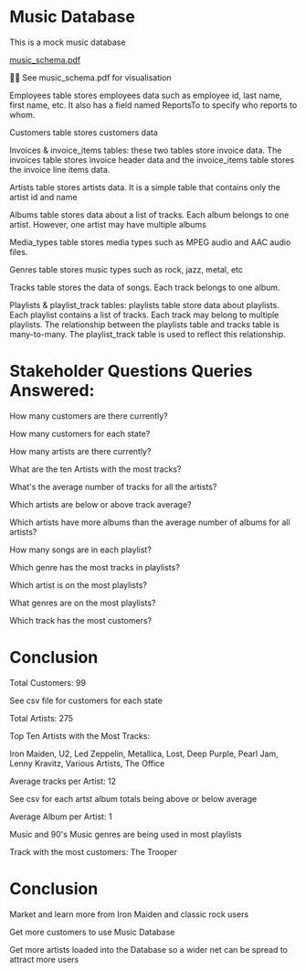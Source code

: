 # Music Database

This is a mock music database

[music_schema.pdf](https://github.com/Ducky-007/MusicData/files/11781959/music_schema.pdf)


☝🏻 See music_schema.pdf for visualisation

Employees table stores employees data such as employee id, last name, first name, etc. It also has a field named ReportsTo to specify who reports to whom.

Customers table stores customers data

Invoices & invoice_items tables: these two tables store invoice data. The invoices table stores invoice header data and the invoice_items table stores the invoice line items data.

Artists table stores artists data. It is a simple table that contains only the artist id and name

Albums table stores data about a list of tracks. Each album belongs to one artist. However, one artist may have multiple albums

Media_types table stores media types such as MPEG audio and AAC audio files.

Genres table stores music types such as rock, jazz, metal, etc

Tracks table stores the data of songs. Each track belongs to one album.
    
Playlists & playlist_track tables: playlists table store data about playlists. Each playlist contains a list of tracks. Each track may belong to multiple playlists. The relationship between the playlists table and tracks table is many-to-many. The playlist_track table is used to reflect this relationship.

# Stakeholder Questions Queries Answered:

How many customers are there currently?

How many customers for each state?

How many artists are there currently?

What are the ten Artists with the most tracks?

What's the average number of tracks for all the artists?

Which artists are below or above track average?

Which artists have more albums than the average number of albums for all artists?

How many songs are in each playlist?

Which genre has the most tracks in playlists?

Which artist is on the most playlists?

What genres are on the most playlists?

Which track has the most customers?

# Conclusion

Total Customers: 99

See csv file for customers for each state

Total Artists: 275

Top Ten Artists with the Most Tracks:

Iron Maiden,
U2,
Led Zeppelin,
Metallica,
Lost,
Deep Purple,
Pearl Jam,
Lenny Kravitz,
Various Artists,
The Office

Average tracks per Artist: 12

See csv for each artst album totals being above or below average

Average Album per Artist: 1

Music and 90's Music genres are being used in most playlists

Track with the most customers: The Trooper

# Conclusion
Market and learn more from Iron Maiden and classic rock users

Get more customers to use Music Database

Get more artists loaded into the Database so a wider net can be spread to attract more users
